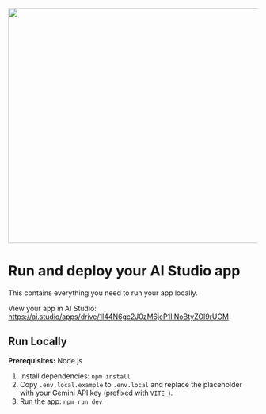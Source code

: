 <div align="center">
<img width="1200" height="475" alt="GHBanner" src="https://github.com/user-attachments/assets/0aa67016-6eaf-458a-adb2-6e31a0763ed6" />
</div>

# Run and deploy your AI Studio app

This contains everything you need to run your app locally.

View your app in AI Studio: https://ai.studio/apps/drive/1l44N6gc2J0zM6jcP1IiNoBtyZOl9rUGM

## Run Locally

**Prerequisites:**  Node.js


1. Install dependencies:
   `npm install`
2. Copy `.env.local.example` to `.env.local` and replace the placeholder with your Gemini API key (prefixed with `VITE_`).
3. Run the app:
   `npm run dev`
